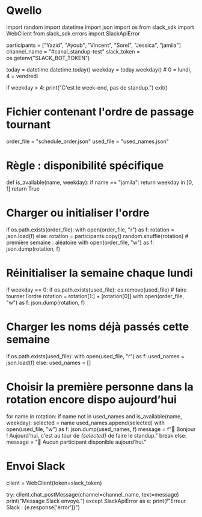 # Qwello
import random
import datetime
import json
import os
from slack_sdk import WebClient
from slack_sdk.errors import SlackApiError

participants = ["Yazid", "Ayoub", "Vincent", "Sorel", "Jessica", "jamila"]
channel_name = "#canal_standup-test"
slack_token = os.getenv("SLACK_BOT_TOKEN")

today = datetime.datetime.today()
weekday = today.weekday()  # 0 = lundi, 4 = vendredi

if weekday > 4:
    print("C'est le week-end, pas de standup.")
    exit()

# Fichier contenant l'ordre de passage tournant
order_file = "schedule_order.json"
used_file = "used_names.json"

# Règle : disponibilité spécifique
def is_available(name, weekday):
    if name == "jamila":
        return weekday in [0, 1]
    return True

# Charger ou initialiser l'ordre
if os.path.exists(order_file):
    with open(order_file, "r") as f:
        rotation = json.load(f)
else:
    rotation = participants.copy()
    random.shuffle(rotation)  # première semaine : aléatoire
    with open(order_file, "w") as f:
        json.dump(rotation, f)

# Réinitialiser la semaine chaque lundi
if weekday == 0:
    if os.path.exists(used_file):
        os.remove(used_file)
    # faire tourner l’ordre
    rotation = rotation[1:] + [rotation[0]]
    with open(order_file, "w") as f:
        json.dump(rotation, f)

# Charger les noms déjà passés cette semaine
if os.path.exists(used_file):
    with open(used_file, "r") as f:
        used_names = json.load(f)
else:
    used_names = []

# Choisir la première personne dans la rotation encore dispo aujourd’hui
for name in rotation:
    if name not in used_names and is_available(name, weekday):
        selected = name
        used_names.append(selected)
        with open(used_file, "w") as f:
            json.dump(used_names, f)
        message = f"🎤 Bonjour ! Aujourd'hui, c'est au tour de *{selected}* de faire le standup."
        break
else:
    message = "🚫 Aucun participant disponible aujourd’hui."

# Envoi Slack
client = WebClient(token=slack_token)

try:
    client.chat_postMessage(channel=channel_name, text=message)
    print("Message Slack envoyé.")
except SlackApiError as e:
    print(f"Erreur Slack : {e.response['error']}")
